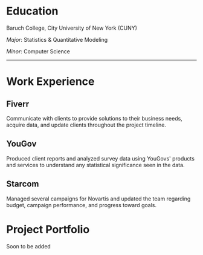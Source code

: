 # Education

Baruch College, City University of New York (CUNY)

*Major*: Statistics & Quantitative Modeling

*Minor*: Computer Science

---
# Work Experience

## Fiverr

Communicate with clients to provide solutions to their business needs, acquire data, and update clients throughout the project timeline.

## YouGov

Produced client reports and analyzed survey data using YouGovs' products and services to understand any statistical significance seen in the data.

## Starcom

Managed several campaigns for Novartis and updated the team regarding budget, campaign performance, and progress toward goals.

# Project Portfolio

Soon to be added
